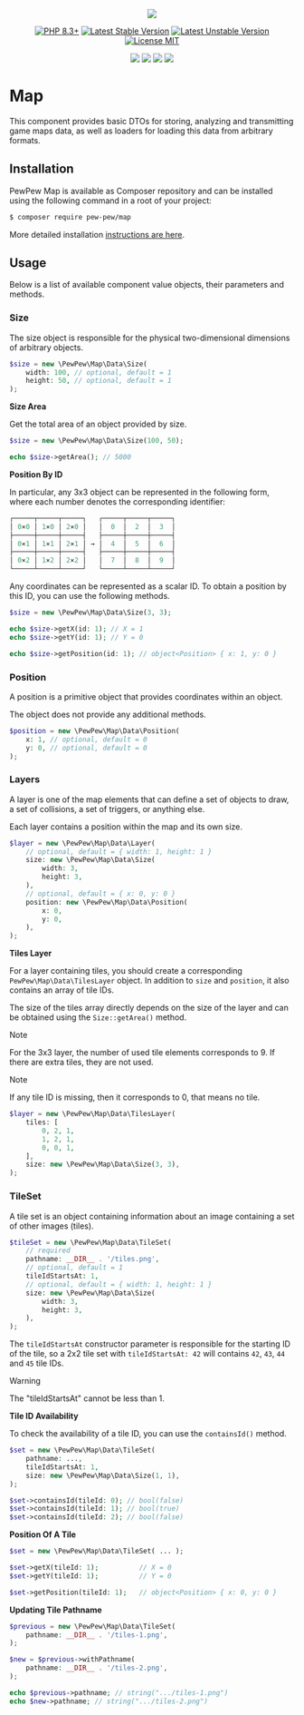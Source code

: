 <p align="center">
    <a href="https://github.com/pew-pew-team"><img src="https://avatars.githubusercontent.com/u/161106276?s=128&v=4"/></a>
</p>

<p align="center">
    <a href="https://packagist.org/packages/pew-pew/map"><img src="https://poser.pugx.org/pew-pew/map/require/php?style=for-the-badge" alt="PHP 8.3+"></a>
    <a href="https://packagist.org/packages/pew-pew/map"><img src="https://poser.pugx.org/pew-pew/map/version?style=for-the-badge" alt="Latest Stable Version"></a>
    <a href="https://packagist.org/packages/pew-pew/map"><img src="https://poser.pugx.org/pew-pew/map/v/unstable?style=for-the-badge" alt="Latest Unstable Version"></a>
    <a href="https://raw.githubusercontent.com/pew-pew-team/map/blob/master/LICENSE"><img src="https://poser.pugx.org/pew-pew/map/license?style=for-the-badge" alt="License MIT"></a>
</p>
<p align="center">
    <a href="https://github.com/pew-pew-team/map/actions"><img src="https://github.com/pew-pew-team/map/workflows/tests/badge.svg"></a>
    <a href="https://github.com/pew-pew-team/map/actions"><img src="https://github.com/pew-pew-team/map/workflows/codestyle/badge.svg"></a>
    <a href="https://github.com/pew-pew-team/map/actions"><img src="https://github.com/pew-pew-team/map/workflows/security/badge.svg"></a>
    <a href="https://github.com/pew-pew-team/map/actions"><img src="https://github.com/pew-pew-team/map/workflows/static-analysis/badge.svg"></a>
</p>

# Map

This component provides basic DTOs for storing, analyzing and 
transmitting game maps data, as well as loaders for 
loading this data from arbitrary formats.

## Installation

PewPew Map is available as Composer repository and can be installed using the 
following command in a root of your project:

```bash
$ composer require pew-pew/map
```

More detailed installation [instructions are here](https://getcomposer.org/doc/01-basic-usage.md).

## Usage

Below is a list of available component value objects, their 
parameters and methods.

### Size

The size object is responsible for the physical two-dimensional dimensions 
of arbitrary objects.

```php
$size = new \PewPew\Map\Data\Size(
    width: 100, // optional, default = 1
    height: 50, // optional, default = 1
);
```

**Size Area**

Get the total area of an object provided by size.

```php
$size = new \PewPew\Map\Data\Size(100, 50);

echo $size->getArea(); // 5000
```

**Position By ID**

In particular, any 3x3 object can be represented in the following form, where 
each number denotes the corresponding identifier:

```php
┌─────┬─────┬─────┐   ┌─────┬─────┬─────┐
│ 0⨯0 │ 1⨯0 │ 2⨯0 │   │  0  │  2  │  3  │
├─────┼─────┼─────┤   ├─────┼─────┼─────┤
│ 0⨯1 │ 1⨯1 │ 2⨯1 │ → │  4  │  5  │  6  │
├─────┼─────┼─────┤   ├─────┼─────┼─────┤
│ 0⨯2 │ 1⨯2 │ 2⨯2 │   │  7  │  8  │  9  │
└─────┴─────┴─────┘   └─────┴─────┴─────┘
```

Any coordinates can be represented as a scalar ID. To obtain a position by this
ID, you can use the following methods.

```php
$size = new \PewPew\Map\Data\Size(3, 3);

echo $size->getX(id: 1); // X = 1
echo $size->getY(id: 1); // Y = 0

echo $size->getPosition(id: 1); // object<Position> { x: 1, y: 0 }
```

### Position

A position is a primitive object that provides coordinates within an object.

The object does not provide any additional methods.

```php
$position = new \PewPew\Map\Data\Position(
    x: 1, // optional, default = 0
    y: 0, // optional, default = 0
);
```

### Layers

A layer is one of the map elements that can define a set of objects to draw, 
a set of collisions, a set of triggers, or anything else.

Each layer contains a position within the map and its own size.

```php
$layer = new \PewPew\Map\Data\Layer(
    // optional, default = { width: 1, height: 1 }
    size: new \PewPew\Map\Data\Size(
        width: 3,
        height: 3,
    ),
    // optional, default = { x: 0, y: 0 }
    position: new \PewPew\Map\Data\Position(
        x: 0, 
        y: 0,
    ),
);
```

**Tiles Layer**

For a layer containing tiles, you should create a corresponding
`PewPew\Map\Data\TilesLayer` object. In addition to `size` and `position`, 
it also contains an array of tile IDs.

The size of the tiles array directly depends on the size of the layer and can
be obtained using the `Size::getArea()` method.

> [!NOTE]
> For the 3x3 layer, the number of used tile elements corresponds to 9. 
> If there are extra tiles, they are not used.

> [!NOTE]
> If any tile ID is missing, then it corresponds to 0, that means no tile.

```php
$layer = new \PewPew\Map\Data\TilesLayer(
    tiles: [
        0, 2, 1,
        1, 2, 1,
        0, 0, 1,
    ],
    size: new \PewPew\Map\Data\Size(3, 3),
);
```

### TileSet

A tile set is an object containing information about an image containing a set 
of other images (tiles).

```php
$tileSet = new \PewPew\Map\Data\TileSet(
    // required
    pathname: __DIR__ . '/tiles.png',
    // optional, default = 1
    tileIdStartsAt: 1,
    // optional, default = { width: 1, height: 1 }
    size: new \PewPew\Map\Data\Size(
        width: 3,
        height: 3,
    ),
);
```

The `tileIdStartsAt` constructor parameter is responsible for the starting
ID of the tile, so a 2x2 tile set with `tileIdStartsAt: 42` will contains
`42`, `43`, `44` and `45` tile IDs.

> [!WARNING]
> The "tileIdStartsAt" cannot be less than 1.

**Tile ID Availability**

To check the availability of a tile ID, you can use 
the `containsId()` method.

```php
$set = new \PewPew\Map\Data\TileSet(
    pathname: ...,
    tileIdStartsAt: 1,
    size: new \PewPew\Map\Data\Size(1, 1),
);

$set->containsId(tileId: 0); // bool(false)
$set->containsId(tileId: 1); // bool(true)
$set->containsId(tileId: 2); // bool(false)
```

**Position Of A Tile**

```php
$set = new \PewPew\Map\Data\TileSet( ... );

$set->getX(tileId: 1);          // X = 0
$set->getY(tileId: 1);          // Y = 0

$set->getPosition(tileId: 1);   // object<Position> { x: 0, y: 0 }
```

**Updating Tile Pathname**

```php
$previous = new \PewPew\Map\Data\TileSet(
    pathname: __DIR__ . '/tiles-1.png',
);

$new = $previous->withPathname(
    pathname: __DIR__ . '/tiles-2.png',
);

echo $previous->pathname; // string(".../tiles-1.png")
echo $new->pathname; // string(".../tiles-2.png")
```
